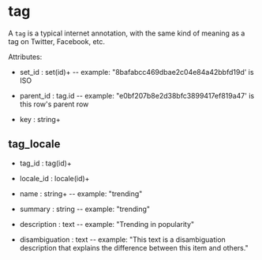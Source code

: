 # tag

A `tag` is a typical internet annotation, with the same kind of meaning as a tag on Twitter, Facebook, etc.

Attributes:

* set_id : set(id)+ -- example: "8bafabcc469dbae2c04e84a42bbfd19d' is ISO

* parent_id : tag.id -- example: "e0bf207b8e2d38bfc3899417ef819a47' is this row's parent row

* key : string+

## tag_locale

* tag_id : tag(id)+

* locale_id : locale(id)+

* name : string+ -- example: "trending"

* summary : string -- example: "trending"

* description : text -- example: "Trending in popularity"

* disambiguation : text -- example: "This text is a disambiguation description that explains the difference between this item and others."
